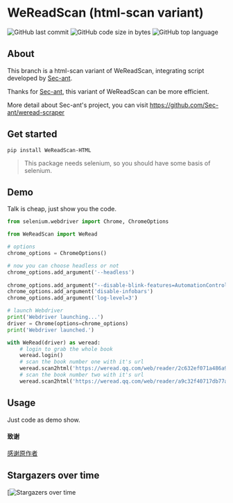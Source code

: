 # WeReadScan (html-scan variant)

![GitHub last commit](https://img.shields.io/github/last-commit/Algebra-FUN/WeReadScan) ![GitHub code size in bytes](https://img.shields.io/github/languages/code-size/Algebra-FUN/WeReadScan) ![GitHub top language](https://img.shields.io/github/languages/top/Algebra-FUN/WeReadScan)

## About

This branch is a html-scan variant of WeReadScan, integrating script developed by [Sec-ant](https://github.com/Sec-ant).

Thanks for [Sec-ant](https://github.com/Sec-ant), this variant of WeReadScan can be more efficient.

More detail about Sec-ant's project, you can visit https://github.com/Sec-ant/weread-scraper

## Get started

```
pip install WeReadScan-HTML
```

> This package needs selenium, so you should have some basis of selenium.

## Demo

Talk is cheap, just show you the code.

```python
from selenium.webdriver import Chrome, ChromeOptions

from WeReadScan import WeRead

# options
chrome_options = ChromeOptions()

# now you can choose headless or not
chrome_options.add_argument('--headless')  
 
chrome_options.add_argument("--disable-blink-features=AutomationControlled")
chrome_options.add_argument('disable-infobars')
chrome_options.add_argument('log-level=3')

# launch Webdriver
print('Webdriver launching...')
driver = Chrome(options=chrome_options)
print('Webdriver launched.')

with WeRead(driver) as weread:
    # login to grab the whole book
    weread.login() 
    # scan the book number one with it's url
    weread.scan2html('https://weread.qq.com/web/reader/2c632ef071a486a92c60226kc81322c012c81e728d9d180')
    # scan the book number two with it's url
    weread.scan2html('https://weread.qq.com/web/reader/a9c32f40717db77aa9c9171kc81322c012c81e728d9d180')
```

## Usage

Just code as demo show.

#### 致谢
[感谢原作者](https://github.com/Algebra-FUN/WeReadScan/tree/140d054d9e80939d6fe9df7fa787a2422ed78a69)


## Stargazers over time



[![Stargazers over time](https://github.com/lp380490944/weReadScan)  
